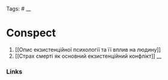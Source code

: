 Tags: #
__
# Conspect

1. [[Опис екзистенційної психології та її вплив на людину]]
2.  [[Страх смерті як основний екзистенційний конфлікт]]
__
### Links
